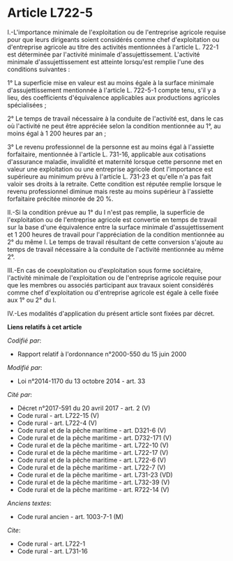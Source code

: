 # Article L722-5

I.-L'importance minimale de l'exploitation ou de l'entreprise agricole requise pour que leurs dirigeants soient considérés
comme chef d'exploitation ou d'entreprise agricole au titre des activités mentionnées à l'article L. 722-1 est déterminée par
l'activité minimale d'assujettissement. L'activité minimale d'assujettissement est atteinte lorsqu'est remplie l'une des
conditions suivantes : 

1° La superficie mise en valeur est au moins égale à la surface minimale d'assujettissement mentionnée à l'article L. 722-5-1
compte tenu, s'il y a lieu, des coefficients d'équivalence applicables aux productions agricoles spécialisées ; 

2° Le temps de travail nécessaire à la conduite de l'activité est, dans le cas où l'activité ne peut être appréciée selon la
condition mentionnée au 1°, au moins égal à 1 200 heures par an ; 

3° Le revenu professionnel de la personne est au moins égal à l'assiette forfaitaire, mentionnée à l'article L. 731-16,
applicable aux cotisations d'assurance maladie, invalidité et maternité lorsque cette personne met en valeur une exploitation
ou une entreprise agricole dont l'importance est supérieure au minimum prévu à l'article L. 731-23 et qu'elle n'a pas fait
valoir ses droits à la retraite. Cette condition est réputée remplie lorsque le revenu professionnel diminue mais reste au
moins supérieur à l'assiette forfaitaire précitée minorée de 20 %. 

II.-Si la condition prévue au 1° du I n'est pas remplie, la superficie de l'exploitation ou de l'entreprise agricole est
convertie en temps de travail sur la base d'une équivalence entre la surface minimale d'assujettissement et 1 200 heures de
travail pour l'appréciation de la condition mentionnée au 2° du même I. Le temps de travail résultant de cette conversion
s'ajoute au temps de travail nécessaire à la conduite de l'activité mentionnée au même 2°. 

III.-En cas de coexploitation ou d'exploitation sous forme sociétaire, l'activité minimale de l'exploitation ou de
l'entreprise agricole requise pour que les membres ou associés participant aux travaux soient considérés comme chef
d'exploitation ou d'entreprise agricole est égale à celle fixée aux 1° ou 2° du I. 

IV.-Les modalités d'application du présent article sont fixées par décret.

**Liens relatifs à cet article**

_Codifié par_:

  - Rapport relatif à l'ordonnance n°2000-550 du 15 juin 2000

_Modifié par_:

  - Loi n°2014-1170 du 13 octobre 2014 - art. 33

_Cité par_:

  - Décret n°2017-591 du 20 avril 2017 - art. 2 (V)
  - Code rural - art. L722-15 (V)
  - Code rural - art. L722-4 (V)
  - Code rural et de la pêche maritime - art. D321-6 (V)
  - Code rural et de la pêche maritime - art. D732-171 (V)
  - Code rural et de la pêche maritime - art. L722-10 (V)
  - Code rural et de la pêche maritime - art. L722-17 (V)
  - Code rural et de la pêche maritime - art. L722-6 (V)
  - Code rural et de la pêche maritime - art. L722-7 (V)
  - Code rural et de la pêche maritime - art. L731-23 (VD)
  - Code rural et de la pêche maritime - art. L732-39 (V)
  - Code rural et de la pêche maritime - art. R722-14 (V)

_Anciens textes_:

  - Code rural ancien - art. 1003-7-1 (M)

_Cite_:

  - Code rural - art. L722-1
  - Code rural - art. L731-16
